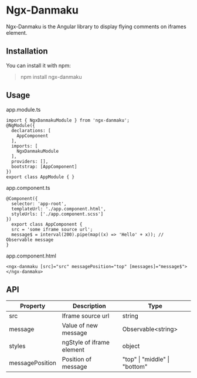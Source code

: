 # Ngx-Danmaku

Ngx-Danmaku is the Angular library to display flying comments on iframes element.

## Installation

You can install it with npm:
> npm install ngx-danmaku

## Usage
app.module.ts
```
import { NgxDanmakuModule } from 'ngx-danmaku';
@NgModule({
  declarations: [
    AppComponent
  ],
  imports: [
    NgxDanmakuModule
  ],
  providers: [],
  bootstrap: [AppComponent]
})
export class AppModule { }
```
app.component.ts
```
@Component({
  selector: 'app-root',
  templateUrl: './app.component.html',
  styleUrls: ['./app.component.scss']
})
  export class AppComponent {
  src = 'some iframe source url';
  message$ = interval(200).pipe(map((x) => 'Hello' + x)); // Observable message
}
```


app.component.html
```
<ngx-danmaku [src]="src" messagePosition="top" [messages]="message$"></ngx-danmaku>
```
## API

| Property        | Description              | Type                          |
|-----------------|--------------------------|-------------------------------|
| src             | Iframe source url        | string                        |
| message         | Value of new message     | Observable<string\>            |
| styles          | ngStyle of iframe element  | object                        |
| messagePosition | Position of message      | "top" \| "middle" \| "bottom" |
